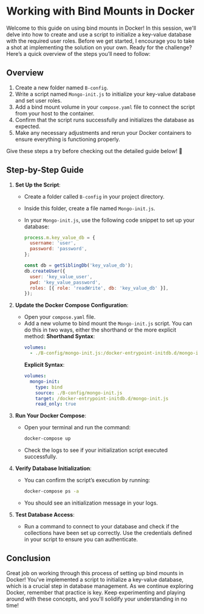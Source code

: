 # Working with Bind Mounts in Docker

Welcome to this guide on using bind mounts in Docker! In this session, we'll delve into how to create and use a script to initialize a key-value database with the required user roles. Before we get started, I encourage you to take a shot at implementing the solution on your own. Ready for the challenge? Here’s a quick overview of the steps you’ll need to follow:

## Overview

1. Create a new folder named `B-config`.
2. Write a script named `Mongo-init.js` to initialize your key-value database and set user roles.
3. Add a bind mount volume in your `compose.yaml` file to connect the script from your host to the container.
4. Confirm that the script runs successfully and initializes the database as expected.
5. Make any necessary adjustments and rerun your Docker containers to ensure everything is functioning properly.

Give these steps a try before checking out the detailed guide below! 🌟

## Step-by-Step Guide

1. **Set Up the Script**:

   - Create a folder called `B-config` in your project directory.
   - Inside this folder, create a file named `Mongo-init.js`.
   - In your `Mongo-init.js`, use the following code snippet to set up your database:

     ```javascript
     process.m.key_value_db = {
       username: 'user',
       password: 'password',
     };

     const db = getSiblingDb('key_value_db');
     db.createUser({
       user: 'key_value_user',
       pwd: 'key_value_password',
       roles: [{ role: 'readWrite', db: 'key_value_db' }],
     });
     ```

2. **Update the Docker Compose Configuration**:

   - Open your `compose.yaml` file.
   - Add a new volume to bind mount the `Mongo-init.js` script. You can do this in two ways, either the shorthand or the more explicit method:
     **Shorthand Syntax**:
     ```yaml
     volumes:
       - ./B-config/mongo-init.js:/docker-entrypoint-initdb.d/mongo-init.js:ro
     ```
     **Explicit Syntax**:
     ```yaml
     volumes:
       mongo-init:
         type: bind
         source: ./B-config/mongo-init.js
         target: /docker-entrypoint-initdb.d/mongo-init.js
         read_only: true
     ```

3. **Run Your Docker Compose**:

   - Open your terminal and run the command:
     ```bash
     docker-compose up
     ```
   - Check the logs to see if your initialization script executed successfully.

4. **Verify Database Initialization**:

   - You can confirm the script’s execution by running:
     ```bash
     docker-compose ps -a
     ```
   - You should see an initialization message in your logs.

5. **Test Database Access**:
   - Run a command to connect to your database and check if the collections have been set up correctly. Use the credentials defined in your script to ensure you can authenticate.

## Conclusion

Great job on working through this process of setting up bind mounts in Docker! You've implemented a script to initialize a key-value database, which is a crucial step in database management. As we continue exploring Docker, remember that practice is key. Keep experimenting and playing around with these concepts, and you'll solidify your understanding in no time!
